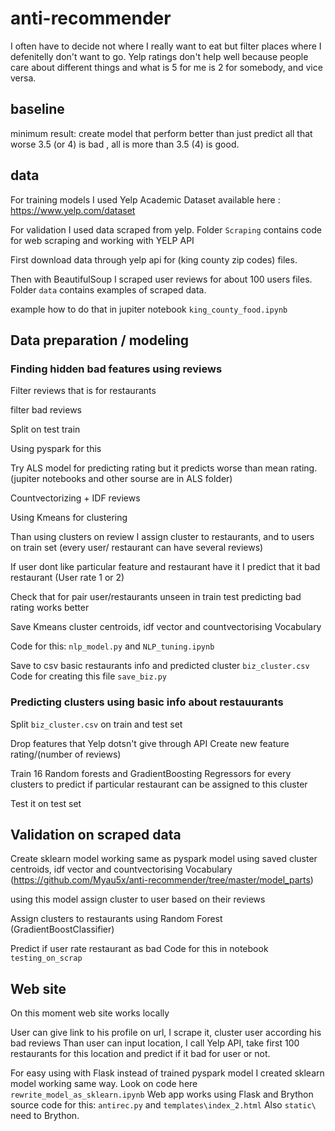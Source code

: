 # anti-recommender
I often have to decide not where I really want to eat but filter places where I defenitelly don't want to go.
Yelp ratings don't help well because people care about different things and what is 5 for me is 2 for somebody, and vice versa.


## baseline

minimum result: create model that perform better than just predict all that worse 3.5 (or 4) is bad , all is more than 3.5 (4) is good. 

## data

For training models I used Yelp Academic Dataset available here : https://www.yelp.com/dataset

For validation I used data scraped from yelp. 
Folder `Scraping` contains code for web scraping and working with YELP API

First download data through yelp api for (king county zip codes)
files.

Then with BeautifulSoup I scraped user reviews for about 100 users 
files. Folder `data` contains examples of scraped data.

example how to do that in jupiter notebook `king_county_food.ipynb`

## Data preparation / modeling

### Finding hidden bad features using reviews

Filter reviews that is for restaurants

filter bad reviews

Split on test train

Using pyspark for this

Try ALS model for predicting rating but it predicts worse than mean rating. (jupiter notebooks and other sourse are in ALS folder)

Countvectorizing +  IDF  reviews

Using Kmeans for clustering

Than using clusters on review I assign cluster to restaurants, and to users on train set (every user/ restaurant can have several reviews)

If user dont like particular feature and restaurant have it I predict that it bad restaurant (User rate 1 or 2)

Check that for pair user/restaurants unseen in train test predicting bad rating works better

Save Kmeans cluster centroids, idf vector and countvectorising Vocabulary

Code for this: `nlp_model.py` and `NLP_tuning.ipynb` 

Save to csv basic restaurants info and predicted cluster `biz_cluster.csv`
Code for creating this file `save_biz.py`

### Predicting clusters using basic info about restauurants

Split `biz_cluster.csv` on train and test set

Drop features that Yelp dotsn't give through API
Create new feature rating/(number of reviews)

Train 16 Random forests and GradientBoosting Regressors for every clusters to predict if particular restaurant can be assigned to this cluster

Test it on test set

## Validation on scraped data

Create sklearn model working same as pyspark model using saved cluster centroids, idf vector and countvectorising Vocabulary
(https://github.com/Myau5x/anti-recommender/tree/master/model_parts)

using this model assign cluster to user based on their reviews

Assign clusters to restaurants using Random Forest (GradientBoostClassifier)

Predict if user rate restaurant as bad
Code for this in notebook `testing_on_scrap`

## Web site

On this moment web site works locally

User can give link to his profile on url, I scrape it, cluster user according his bad reviews
Than user can input location, I call Yelp API, take first 100 restaurants for this location and predict if it bad for user or not.

For easy using with Flask instead of trained pyspark model I created sklearn model working same way. Look on code here `rewrite_model_as_sklearn.ipynb` 
Web app works using Flask and Brython 
source code for this: `antirec.py` and `templates\index_2.html` Also `static\` need to Brython.










